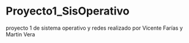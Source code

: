 # Proyecto1_SisOperativo
 proyecto 1 de sistema operativo y redes realizado por Vicente Farías y Martin Vera
